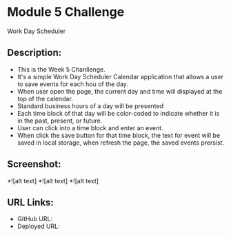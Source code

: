 # Module 5 Challenge
Work Day Scheduler
## Description:
* This is the Week 5 Chanllenge.
* It's a simple Work Day Scheduler Calendar application that allows a user to save events for each hou of the day.
* When user open the page, the current day and time will displayed at the top of the calendar.
* Standard business hours of a day will be presented 
* Each time block of that day will be color-coded to indicate whether it is in the past, present, or future.
* User can click into a time block and enter an event.
* When click the save button for that time block, the text for event will be saved in local storage, when refresh the page, the saved events prersist.
## Screenshot:
*![alt text]
*![alt text]
*![alt text]

## URL Links:
* GitHub URL: 
* Deployed URL: 